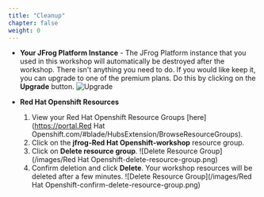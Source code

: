 ```yaml
---
title: "Cleanup"
chapter: false
weight: 0
---
```


- **Your JFrog Platform Instance** - The JFrog Platform instance that you used in this workshop will automatically be destroyed after the workshop. There isn't anything you need to do. If you would like keep it, you can upgrade to one of the premium plans. Do this by clicking on the **Upgrade** button.
![Upgrade](/images/upgrade.png)

- **Red Hat Openshift Resources** 
    1. View your Red Hat Openshift Resource Groups [here](https://portal.Red Hat Openshift.com/#blade/HubsExtension/BrowseResourceGroups).
    2. Click on the **jfrog-Red Hat Openshift-workshop** resource group.
    3. Click on **Delete resource group**.
    ![Delete Resource Group](/images/Red Hat Openshift-delete-resource-group.png)
    4. Confirm deletion and click **Delete**. Your workshop resources will be deleted after a few minutes.
    ![Delete Resource Group](/images/Red Hat Openshift-confirm-delete-resource-group.png)



